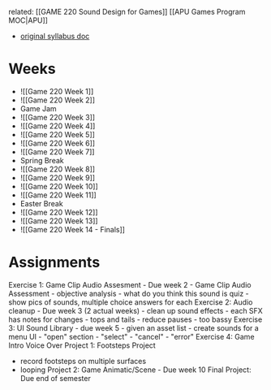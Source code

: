 related: [[GAME 220 Sound Design for Games]] [[APU Games Program MOC|APU]]
- [original syllabus doc](https://docs.google.com/document/d/1gTs7sSxTniP1B5Jz2uLD3pYdMpDjeEkgQeD7DX6PZAc/edit)

# Weeks
- ![[Game 220 Week 1]]
- ![[Game 220 Week 2]]
- Game Jam
- ![[Game 220 Week 3]]
- ![[Game 220 Week 4]]
- ![[Game 220 Week 5]]
- ![[Game 220 Week 6]]
- ![[Game 220 Week 7]]
- Spring Break
- ![[Game 220 Week 8]]
- ![[Game 220 Week 9]]
- ![[Game 220 Week 10]]
- ![[Game 220 Week 11]]
- Easter Break
- ![[Game 220 Week 12]]
- ![[Game 220 Week 13]]
- ![[Game 220 Week 14 - Finals]]

# Assignments
Exercise 1: Game Clip Audio Assesment - Due week 2 
	- Game Clip Audio Assessment 
		- objective analysis
	- what do you think this sound is quiz
		- show pics of sounds, multiple choice answers for each
Exercise 2: Audio cleanup - Due week 3 (2 actual weeks)
		- clean up sound effects
		- each SFX has notes for changes
		- tops and tails
		- reduce pauses
		- too bassy
Exercise 3: UI Sound Library  - due week 5
    - given an asset list
	- create sounds for a menu UI
	  - "open" section
	  - "select"
	  - "cancel"
	  - "error"
Exercise 4: Game Intro Voice Over
Project 1: Footsteps Project
  - record footsteps on multiple surfaces
  - looping
Project 2: Game Animatic/Scene - Due week 10 
Final Project: Due end of semester
  
